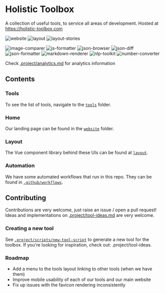 # Holistic Toolbox
A collection of useful tools, to service all areas of development. Hosted at https://holistic-toolbox.com

![website](https://github.com/holistic-web/toolbox/workflows/deploy-website/badge.svg)
![layout](https://github.com/holistic-web/toolbox/workflows/publish-layout/badge.svg)
![layout-stories](https://github.com/holistic-web/toolbox/workflows/deploy-layout-stories/badge.svg)

![image-comparer](https://github.com/holistic-web/toolbox/workflows/deploy-tool-image-comparer/badge.svg)
![js-formatter](https://github.com/holistic-web/toolbox/workflows/deploy-tool-js-formatter/badge.svg)
![json-browser](https://github.com/holistic-web/toolbox/workflows/deploy-tool-json-browser/badge.svg)
![json-diff](https://github.com/holistic-web/toolbox/workflows/deploy-tool-json-diff/badge.svg)
![json-formatter](https://github.com/holistic-web/toolbox/workflows/deploy-tool-json-formatter/badge.svg)
![markdown-renderer](https://github.com/holistic-web/toolbox/workflows/deploy-tool-markdown-renderer/badge.svg)
![nlp-toolkit](https://github.com/holistic-web/toolbox/workflows/deploy-tool-nlp-toolkit/badge.svg)
![number-converter](https://github.com/holistic-web/toolbox/workflows/deploy-tool-number-converter/badge.svg)

Check [.project/analytics.md](/.project/analytics.md) for analytics information

## Contents

### Tools
To see the list of tools, navigate to the [`tools`](/tools) folder.

### Home
Our landing page can be found in the [`website`](/website) folder.

### Layout
The Vue component library behind these UIs can be found at [`layout`](/layout).

### Automation
We have some automated workflows that run in this repo. They can be found in [`.github/workflows`](/.github/workflows).

## Contributing
Contributions are very welcome, just raise an issue / open a pull request! Ideas and implementations on [.project/tool-ideas.md](/.project/tool-ideas.md) are very welcome.


### Creating a new tool
See [`.project/scripts/new-tool-script`](.project/scripts/new-tool-script) to generate a new tool for the toolbox. If you're looking for inspiration, check out: .project/tool-ideas.

### Roadmap
- Add a menu to the tools layout linking to other tools (when we have them)
- Improve mobile usability of each of our tools and our main website
- Fix up issues with the favicon rendering inconsistently
